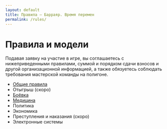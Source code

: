 ```yaml
---
layout: default
title: Правила — Барраяр. Время перемен
permalink: /rules/
---
```


# Правила и модели

Подавая заявку на участие в игре, вы соглашаетесь с нижеприведенными правилами, суммой и порядком сдачи взносов и другой организационной информацией, а также обязуетесь соблюдать требования мастерской команды на полигоне.

- [Общие правила](/rules/main/)
- Отыгрыш (скоро)
- [Боёвка](/rules/war/)
- [Медицина](/rules/med/)
- Политика
- Экономика
- Преступления и наказания (скоро)
- Электронные системы
